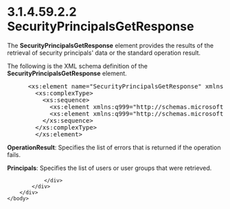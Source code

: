 <html dir="LTR" xmlns:mshelp="http://msdn.microsoft.com/mshelp" xmlns:ddue="http://ddue.schemas.microsoft.com/authoring/2003/5" xmlns:xlink="http://www.w3.org/1999/xlink" xmlns:tool="http://www.microsoft.com/tooltip">
    <head>
        <meta http-equiv="Content-Type" content="text/html; CHARSET=utf-8"></meta>
        <meta name="save" content="history"></meta>
        <title>3.1.4.59.2.2 SecurityPrincipalsGetResponse</title>
        <xml>
            <mshelp:toctitle title="3.1.4.59.2.2 SecurityPrincipalsGetResponse"></mshelp:toctitle>
            <mshelp:rltitle title="[MS-SSMDSWS-15]: SecurityPrincipalsGetResponse"></mshelp:rltitle>
            <mshelp:keyword index="A" term="bd5b8174-0960-47cf-b0ca-ad38c8330921"></mshelp:keyword>
            <mshelp:attr name="DCSext.ContentType" value="open specification"></mshelp:attr>
            <mshelp:attr name="AssetID" value="bd5b8174-0960-47cf-b0ca-ad38c8330921"></mshelp:attr>
            <mshelp:attr name="TopicType" value="kbRef"></mshelp:attr>
            <mshelp:attr name="DCSext.Title" value="[MS-SSMDSWS-15]: SecurityPrincipalsGetResponse" />
        </xml>
    </head>
    <body>
        <div id="header">
            <h1 class="heading">3.1.4.59.2.2 SecurityPrincipalsGetResponse</h1>
        </div>
        <div id="mainSection">
            <div id="mainBody">
                <div id="allHistory" class="saveHistory"></div>
                <div id="sectionSection0" class="section" name="collapseableSection">
                    

<p>The <b>SecurityPrincipalsGetResponse</b> element provides
the results of the retrieval of security principals' data or the standard
operation result.</p>

<p>The following is the XML schema definition of the <b>SecurityPrincipalsGetResponse</b>
element.</p>

<dl>
<dd>
<div><pre> &lt;xs:element name=&quot;SecurityPrincipalsGetResponse&quot; xmlns:xs=&quot;http://www.w3.org/2001/XMLSchema&quot;&gt;
   &lt;xs:complexType&gt;
     &lt;xs:sequence&gt;
       &lt;xs:element xmlns:q999=&quot;http://schemas.microsoft.com/sqlserver/masterdataservices/2009/09&quot; minOccurs=&quot;0&quot; name=&quot;OperationResult&quot; nillable=&quot;true&quot; type=&quot;q999:OperationResult&quot; /&gt;
       &lt;xs:element xmlns:q999=&quot;http://schemas.microsoft.com/sqlserver/masterdataservices/2009/09&quot; minOccurs=&quot;0&quot; name=&quot;Principals&quot; nillable=&quot;true&quot; type=&quot;q999:SecurityPrincipals&quot; /&gt;
     &lt;/xs:sequence&gt;
   &lt;/xs:complexType&gt;
   &lt;/xs:element&gt;
</pre></div>
</dd></dl>

<p><b>OperationResult</b>: Specifies the list of errors
that is returned if the operation fails.</p>

<p><b>Principals</b>: Specifies the list of users or
user groups that were retrieved.</p>


                </div>
            </div>
        </div>
    </body>
</html>